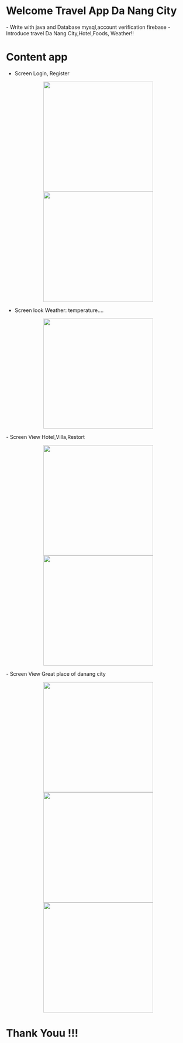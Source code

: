 <h1>Welcome Travel App Da Nang City</h1>
- Write with java and Database mysql,account verification firebase
- Introduce travel Da Nang City,Hotel,Foods, Weather!!

# Content app
- Screen Login, Register
<p align="center">
  <img src="assets/images/login.png" width="300" hspace="20">
  <img src="assets/images/register.png" width="300" hspace="20">
</p>

- Screen look Weather: temperature....
<p align="center">
  <img src="assets/images/weather.png" width="300" hspace="20">
</p>
- Screen View Hotel,Villa,Restort
<p align="center">
  <img src="assets/images/hotel.png" width="300" hspace="20">
  <img src="assets/images/lang.png" width="300" hspace="20">
</p>
- Screen View Great place of danang city
<p align="center">
  <img src="assets/images/viewlocaltion.png" width="300" hspace="20">
  <img src="assets/images/travel.png" width="300" hspace="20">
  <img src="assets/images/travel11.png" width="300" hspace="20">
</p>

# Thank Youu !!!
